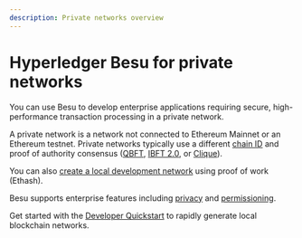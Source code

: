 ```yaml
---
description: Private networks overview
---
```


# Hyperledger Besu for private networks

You can use Besu to develop enterprise applications requiring secure, high-performance transaction
processing in a private network.

A private network is a network not connected to Ethereum Mainnet or an Ethereum testnet.
Private networks typically use a different [chain ID](../global/concepts/network-and-chain-id.md) and
proof of authority consensus ([QBFT](how-to/configure/consensus/qbft.md),
[IBFT 2.0](how-to/configure/consensus/ibft.md), or [Clique](how-to/configure/consensus/clique.md)).

You can also [create a local development network](tutorials/ethash.md) using proof of work (Ethash).

Besu supports enterprise features including [privacy](concepts/privacy) and [permissioning](concepts/permissioning).

Get started with the [Developer Quickstart](tutorials/quickstart.md) to rapidly generate local
blockchain networks.
